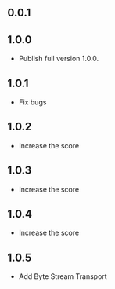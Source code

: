 ## 0.0.1
## 1.0.0
* Publish full version 1.0.0.

## 1.0.1
* Fix bugs

## 1.0.2
* Increase the score

## 1.0.3
* Increase the score

## 1.0.4
* Increase the score

## 1.0.5
* Add Byte Stream Transport